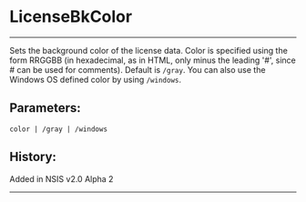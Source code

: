 # LicenseBkColor

---

Sets the background color of the license data. Color is specified using the form RRGGBB (in hexadecimal, as in HTML, only minus the leading '#', since # can be used for comments). Default is `/gray`. You can also use the Windows OS defined color by using `/windows`.

## Parameters:

    color | /gray | /windows

## History:

Added in NSIS v2.0 Alpha 2

---
